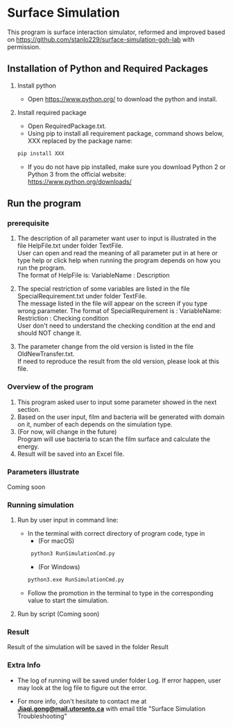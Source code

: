 # Surface Simulation
This program is surface interaction simulator, 
reformed and improved based on https://github.com/stanlo229/surface-simulation-goh-lab with permission.

## Installation of Python and Required Packages

1. Install python
    * Open https://www.python.org/ to download the python and install.
    
2. Install required package
    * Open RequiredPackage.txt.
    * Using pip to install all requirement package, command shows below, XXX replaced by the package name:
    ```bash
    pip install XXX
    ```
    * If you do not have pip installed, make sure you download Python 2 or Python 3 from the official 
      website: https://www.python.org/downloads/

## Run the program

### prerequisite
1. The description of all parameter want user to input is illustrated in the file HelpFile.txt under folder TextFile.  
   User can open and read the meaning of all parameter put in at here or type help or click help when running the 
   program depends on how you run the program.  
   The format of HelpFile is: VariableName : Description

2. The special restriction of some variables are listed in the file SpecialRequirement.txt under folder TextFile.  
   The message listed in the file will appear on the screen if you type wrong parameter. The format of SpecialRequirement is :
   VariableName: Restriction : Checking condition  
   User don't need to understand the checking condition at the end and should NOT change it.

3. The parameter change from the old version is listed in the file OldNewTransfer.txt.  
   If need to reproduce the result from the old version, please look at this file.

### Overview of the program
1. This program asked user to input some parameter showed in the next section.
2. Based on the user input, film and bacteria will be generated with domain on it, number of each depends on the simulation type.
3. (For now, will change in the future)  
   Program will use bacteria to scan the film surface and calculate the energy.
4. Result will be saved into an Excel file.


### Parameters illustrate
Coming soon


### Running simulation
1. Run by user input in command line:
   * In the terminal with correct directory of program code, type in 
     * (For macOS)
     ```bash
      python3 RunSimulationCmd.py
      ```
      * (For Windows)
      ```bash
      python3.exe RunSimulationCmd.py
      ```
   * Follow the promotion in the terminal to type in the corresponding value to start the simulation. 
    
    
2. Run by script (Coming soon)

### Result
Result of the simulation will be saved in the folder Result

### Extra Info
* The log of running will be saved under folder Log. If error happen, user may look at the log file to figure out the error.

* For more info, don't hesitate to contact me at **Jiaqi.gong@mail.utoronto.ca** with email title "Surface Simulation Troubleshooting"
   
